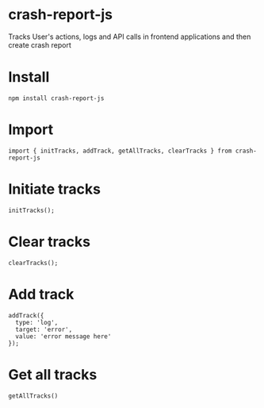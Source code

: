 # crash-report-js
Tracks User's actions, logs and API calls in frontend applications and then create crash report
# Install
```
npm install crash-report-js
```
# Import
```
import { initTracks, addTrack, getAllTracks, clearTracks } from crash-report-js
```
# Initiate tracks
```
initTracks();
```
# Clear tracks
```
clearTracks();
```
# Add track
```
addTrack({
  type: 'log',
  target: 'error',
  value: 'error message here'
});
```
# Get all tracks
```
getAllTracks()
```





